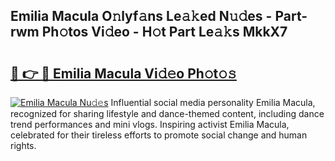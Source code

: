 ## Emilia Macula O𝚗lyf𝚊ns Le𝚊𝚔ed N𝚞𝚍es - Part-rwm Ph𝚘tos Vi𝚍eo - H𝚘t Part Le𝚊𝚔s MkkX7

# <h2><a href="http://hf8ss8.feru.top/?c=Emilia+Macula">🔗 👉 🔴 Emilia Macula Vi𝚍𝚎o Ph𝚘t𝚘𝚜</a></h2>

[![Emilia Macula Nu𝚍𝚎s](https://i.imgur.com/0TWrTi3.gif)](http://hf8ss8.feru.top/?c=Emilia+Macula)
Influential social media personality Emilia Macula, recognized for sharing lifestyle and dance-themed content, including dance trend performances and mini vlogs. Inspiring activist Emilia Macula, celebrated for their tireless efforts to promote social change and human rights. 
